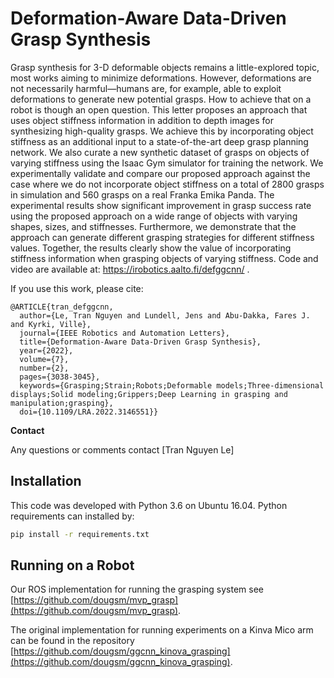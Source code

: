 # Deformation-Aware Data-Driven Grasp Synthesis

Grasp synthesis for 3-D deformable objects remains a little-explored topic, most works aiming to minimize deformations. However, deformations are not necessarily harmful—humans are, for example, able to exploit deformations to generate new potential grasps. How to achieve that on a robot is though an open question. This letter proposes an approach that uses object stiffness information in addition to depth images for synthesizing high-quality grasps. We achieve this by incorporating object stiffness as an additional input to a state-of-the-art deep grasp planning network. We also curate a new synthetic dataset of grasps on objects of varying stiffness using the Isaac Gym simulator for training the network. We experimentally validate and compare our proposed approach against the case where we do not incorporate object stiffness on a total of 2800 grasps in simulation and 560 grasps on a real Franka Emika Panda. The experimental results show significant improvement in grasp success rate using the proposed approach on a wide range of objects with varying shapes, sizes, and stiffnesses. Furthermore, we demonstrate that the approach can generate different grasping strategies for different stiffness values. Together, the results clearly show the value of incorporating stiffness information when grasping objects of varying stiffness. Code and video are available at: https://irobotics.aalto.fi/defggcnn/ .

If you use this work, please cite:

```text
@ARTICLE{tran_defggcnn,
  author={Le, Tran Nguyen and Lundell, Jens and Abu-Dakka, Fares J. and Kyrki, Ville},
  journal={IEEE Robotics and Automation Letters}, 
  title={Deformation-Aware Data-Driven Grasp Synthesis}, 
  year={2022},
  volume={7},
  number={2},
  pages={3038-3045},
  keywords={Grasping;Strain;Robots;Deformable models;Three-dimensional displays;Solid modeling;Grippers;Deep Learning in grasping and manipulation;grasping},
  doi={10.1109/LRA.2022.3146551}}

```

**Contact**

Any questions or comments contact [Tran Nguyen Le]

## Installation

This code was developed with Python 3.6 on Ubuntu 16.04.  Python requirements can installed by:

```bash
pip install -r requirements.txt
```

## Running on a Robot

Our ROS implementation for running the grasping system see [https://github.com/dougsm/mvp_grasp](https://github.com/dougsm/mvp_grasp).

The original implementation for running experiments on a Kinva Mico arm can be found in the repository [https://github.com/dougsm/ggcnn_kinova_grasping](https://github.com/dougsm/ggcnn_kinova_grasping).
